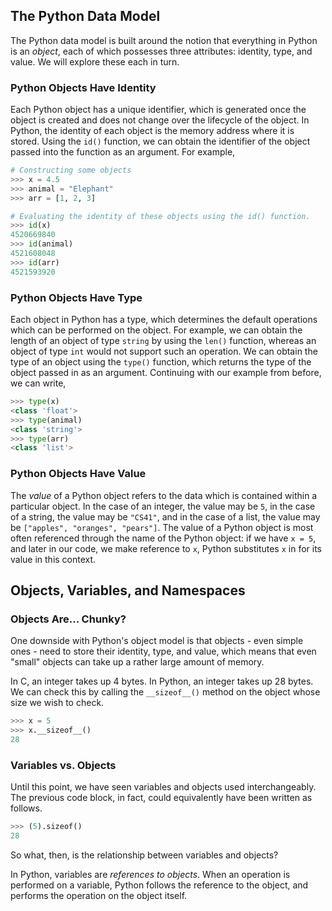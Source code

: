 ## The Python Data Model
The Python data model is built around the notion that everything in Python is an _object_, each of which possesses three attributes: identity, type, and value. We will explore these each in turn.

### Python Objects Have Identity
Each Python object has a unique identifier, which is generated once the object is created and does not change over the lifecycle of the object. In Python, the identity of each object is the memory address where it is stored. Using the `id()` function, we can obtain the identifier of the object passed into the function as an argument. For example,
```python
# Constructing some objects
>>> x = 4.5
>>> animal = "Elephant"
>>> arr = [1, 2, 3]

# Evaluating the identity of these objects using the id() function.
>>> id(x)
4520669840
>>> id(animal)
4521608048
>>> id(arr)
4521593920
```

### Python Objects Have Type
Each object in Python has a type, which determines the default operations which can be performed on the object. For example, we can obtain the length of an object of type `string` by using the `len()` function, whereas an object of type `int` would not support such an operation. We can obtain the type of an object using the `type()` function, which returns the type of the object passed in as an argument. Continuing with our example from before, we can write,
```python
>>> type(x)
<class 'float'>
>>> type(animal)
<class 'string'>
>>> type(arr)
<class 'list'>
```
### Python Objects Have Value
The _value_ of a Python object refers to the data which is contained within a particular object. In the case of an integer, the value may be `5`, in the case of a string, the value may be `"CS41"`, and in the case of a list, the value may be `["apples", "oranges", "pears"]`. The value of a Python object is most often referenced through the name of the Python object: if we have `x = 5`, and later in our code, we make reference to `x`, Python substitutes `x` in for its value in this context.

## Objects, Variables, and Namespaces

### Objects Are... Chunky?

One downside with Python's object model is that objects - even simple ones - need to store their identity, type, and value, which means that even "small" objects can take up a rather large amount of memory.

In C, an integer takes up 4 bytes. In Python, an integer takes up 28 bytes. We can check this by calling the `__sizeof__()` method on the object whose size we wish to check.
```python
>>> x = 5
>>> x.__sizeof__()
28
```

### Variables vs. Objects

Until this point, we have seen variables and objects used interchangeably. The previous code block, in fact, could equivalently have been written as follows.
```python
>>> (5).sizeof()
28
```
So what, then, is the relationship between variables and objects?

In Python, variables are _references to objects_. When an operation is performed on a variable, Python follows the reference to the object, and performs the operation on the object itself. 
